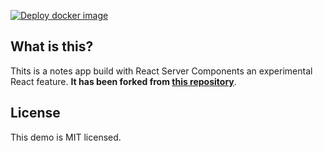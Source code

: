 [![Deploy docker image](https://github.com/Morphisor/Notes-App/actions/workflows/main.yml/badge.svg)](https://github.com/Morphisor/Notes-App/actions/workflows/main.yml)
## What is this?
Thits is a notes app build with React Server Components an experimental React feature. **It has been forked from [this repository](https://github.com/reactjs/server-components-demo)**.

## License
This demo is MIT licensed.
